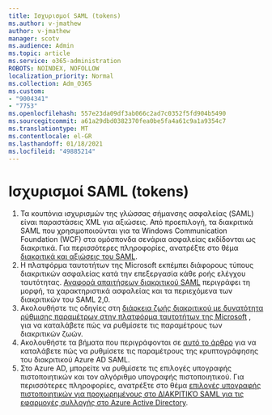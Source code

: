 ```yaml
---
title: Ισχυρισμοί SAML (tokens)
ms.author: v-jmathew
author: v-jmathew
manager: scotv
ms.audience: Admin
ms.topic: article
ms.service: o365-administration
ROBOTS: NOINDEX, NOFOLLOW
localization_priority: Normal
ms.collection: Adm_O365
ms.custom:
- "9004341"
- "7753"
ms.openlocfilehash: 557e23da09df3ab066c2ad7c0352f5fd904b5490
ms.sourcegitcommit: a61a29dbd0382370fea0be5fa4a61c9a1a9354c7
ms.translationtype: MT
ms.contentlocale: el-GR
ms.lasthandoff: 01/18/2021
ms.locfileid: "49885214"
---
```

# <a name="saml-assertions-tokens"></a>Ισχυρισμοί SAML (tokens)

1. Τα κουπόνια ισχυρισμών της γλώσσας σήμανσης ασφαλείας (SAML) είναι παραστάσεις XML για αξιώσεις. Από προεπιλογή, τα διακριτικά SAML που χρησιμοποιούνται για τα Windows Communication Foundation (WCF) στα ομόσπονδα σενάρια ασφαλείας εκδίδονται ως διακριτικά. Για περισσότερες πληροφορίες, ανατρέξτε στο θέμα [διακριτικά και αξιώσεις του SAML](https://docs.microsoft.com/dotnet/framework/wcf/feature-details/saml-tokens-and-claims).
2. Η πλατφόρμα ταυτοτήτων της Microsoft εκπέμπει διάφορους τύπους διακριτικών ασφαλείας κατά την επεξεργασία κάθε ροής ελέγχου ταυτότητας. [Αναφορά απαιτήσεων διακριτικού SAML](https://docs.microsoft.com/azure/active-directory/develop/reference-saml-tokens) περιγράφει τη μορφή, τα χαρακτηριστικά ασφαλείας και τα περιεχόμενα των διακριτικών του SAML 2,0.
3. Ακολουθήστε τις οδηγίες στη [διάρκεια ζωής διακριτικού με δυνατότητα ρύθμισης παραμέτρων στην πλατφόρμα ταυτοτήτων της Microsoft](https://docs.microsoft.com/azure/active-directory/develop/active-directory-configurable-token-lifetimes) , για να καταλάβετε πώς να ρυθμίσετε τις παραμέτρους των διακριτικών ζωών.
4. Ακολουθήστε τα βήματα που περιγράφονται σε [αυτό το άρθρο](https://docs.microsoft.com/azure/active-directory/manage-apps/howto-saml-token-encryption) για να καταλάβετε πώς να ρυθμίσετε τις παραμέτρους της κρυπτογράφησης του διακριτικού Azure AD SAML.
5. Στο Azure AD, μπορείτε να ρυθμίσετε τις επιλογές υπογραφής πιστοποιητικών και τον αλγόριθμο υπογραφής πιστοποιητικού. Για περισσότερες πληροφορίες, ανατρέξτε στο θέμα [επιλογές υπογραφής πιστοποιητικών για προχωρημένους στο ΔΙΑΚΡΙΤΙΚΌ SAML για τις εφαρμογές συλλογής στο Azure Active Directory](https://docs.microsoft.com/azure/active-directory/manage-apps/certificate-signing-options).
